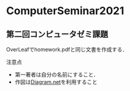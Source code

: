 # ComputerSeminar2021

## 第二回コンピュータゼミ課題

OverLeafでhomework.pdfと同じ文書を作成する．

注意点
- 第一著者は自分の名前にすること．
- 作図は[Diagram.net](https://app.diagrams.net/)を利用すること
